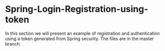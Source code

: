 # Spring-Login-Registration-using-token
In this section we will present an example of registration and authentication using a token generated from Spring security.
The files are in the master branch.
